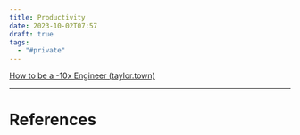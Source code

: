 ```yaml
---
title: Productivity
date: 2023-10-02T07:57
draft: true
tags:
  - "#private"
---
```

[How to be a -10x Engineer (taylor.town)](https://taylor.town/-10x)

---
# References
